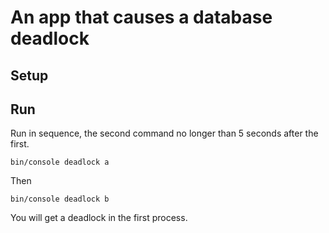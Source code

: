 An app that causes a database deadlock
======================================

## Setup

## Run

Run in sequence, the second command no longer than 5 seconds after the first.
```$xslt
bin/console deadlock a
```
Then 
```$xslt
bin/console deadlock b
```
You will get a deadlock in the first process.
